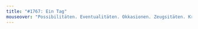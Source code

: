 ```yaml
---
title: "#1767: Ein Tag"
mouseover: "Possibilitäten. Eventualitäten. Okkasionen. Zeugsitäten. Krimskramereien. Knuselwuppereien. ..."
---
```

